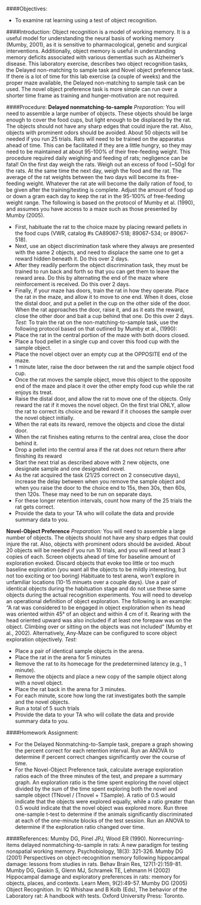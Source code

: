 ####Objectives:
*	 To examine rat learning using a test of object recognition.

####Introduction:
Object recognition is a model of working memory.  It is a useful model for understanding the neural basis of working memory (Mumby, 2001), as it is sensitive to pharmacological, genetic and surgical interventions.  Additionally, object memory is useful in understanding memory deficits associated with various dementias such as Alzheimer’s disease.  This laboratory exercise, describes two object recognition tasks, the Delayed non-matching to sample task and Novel object preference task.  If there is a lot of time for this lab exercise (a couple of weeks) and the proper maze available, the Delayed non-matching to sample task can be used.  The novel object preference task is more simple can run over a shorter time frame as training and hunger-motivation are not required.

####Procedure:
**Delayed nonmatching-to-sample**
*Preparation:*
You will need to assemble a large number of objects.  These objects should be large enough to cover the food cups, but light enough to be displaced by the rat.  The objects should not have any sharp edges that could injure the rat.  Also, objects with prominent odors should be avoided.  About 50 objects will be needed if you run 25 trials.
Rats will need to be trained on the apparatus ahead of time.  This can be facilitated if they are a little hungry, so they may need to be maintained at about 95-100% of their free-feeding weight. This procedure required daily weighing and feeding of rats; negligence can be fatal! On the first day weigh the rats.  Weigh out an excess of food (~50g) for the rats.  At the same time the next day, weigh the food and the rat.  The average of the rat weights between the two days will become its free-feeding weight.  Whatever the rat ate will become the daily ration of food, to be given after the training/testing is complete.  Adjust the amount of food up or down a gram each day to keep the rat in the 95-100% of free-feeding weight range.
The following is based on the protocol of Mumby et al. (1990), and assumes you have access to a maze such as those presented by Mumby (2005).  
*	First, habituate the rat to the choice maze by placing reward pellets in the food cups (VWR, catalog #s CA89067-518; 89067-534; or 89067-518).
*	Next, use an object discrimination task where they always are presented with the same 2 objects, and need to displace the same one to get a reward hidden beneath it.  Do this over 2 days.
*	After they readily perform the object discrimination task, they must be trained to run back and forth so that you can get them to leave the reward area.  Do this by alternating the end of the maze where reinforcement is received. Do this over 2 days.
*	Finally, if your maze has doors, train the rat in how they operate. Place the rat in the maze, and allow it to move to one end.  When it does, close the distal door, and put a pellet in the cup on the other side of the door.  When the rat approaches the door, raise it, and as it eats the reward, close the other door and bait a cup behind that one.  Do this over 2 days.
*Test:*
To train the rat on the non-matching-to-sample task, use the following protocol based on that outlined by Mumby et al., (1990):
*	Place the rat in the central portion of the maze with both doors closed.
*	Place a food pellet in a single cup and cover this food cup with the sample object.
*	Place the novel object over an empty cup at the OPPOSITE end of the maze.
*	1 minute later, raise the door between the rat and the sample object food cup.
*	Once the rat moves the sample object, move this object to the opposite end of the maze and place it over the other empty food cup while the rat enjoys its treat.
*	Raise the distal door, and allow the rat to move one of the objects.  Only reward the rat if it moves the novel object.  On the first trial ONLY, allow the rat to correct its choice and be reward if it chooses the sample over the novel object initially.
*	When the rat eats its reward, remove the objects and close the distal door.
*	When the rat finishes eating returns to the central area, close the door behind it.
*	Drop a pellet into the central area if the rat does not return there after finishing its reward
*	Start the next trial as described above with 2 new objects, one designate sample and one designated novel.
*	As the rat acquired the task (21/25 correct on 2 consecutive days), increase the delay between when you remove the sample object and when you raise the door to the choice end to 15s, then 30s, then 60s, then 120s.  These may need to be run on separate days.
*	For these longer retention intervals, count how many of the 25 trials the rat gets correct.
*	Provide the data to your TA who will collate the data and provide summary data to you.

**Novel-Object Preference**
*Preparation:*
You will need to assemble a large number of objects.  The objects should not have any sharp edges that could injure the rat.  Also, objects with prominent odors should be avoided.  About 20 objects will be needed if you run 10 trials, and you will need at least 3 copies of each.  Screen objects ahead of time for baseline amount of exploration evoked.  Discard objects that evoke too little or too much baseline exploration (you want all the objects to be mildly interesting, but not too exciting or too boring)
Habituate to test arena, won’t explore in unfamiliar locations (10-15 minuets over a couple days).  Use a pair of identical objects during the habituation stage and do not use these same objects during the actual recognition experiments.
You will need to develop an operational definition of object exploration.  The following is an example: “A rat was considered to be engaged in object exploration when its head was oriented within 45° of an object and within 4 cm of it. Rearing with the head oriented upward was also included if at least one forepaw was on the object. Climbing over or sitting on the objects was not included” (Mumby et al., 2002).  Alternatively, Any-Maze can be configured to score object exploration objectively.
*Test:*
*	Place a pair of identical sample objects in the arena.
*	Place the rat in the arena for 5 minutes
*	Remove the rat to its homecage for the predetermined latency (e.g., 1 minute).
*	Remove the objects and place a new copy of the sample object along with a novel object.
*	Place the rat back in the arena for 3 minutes.
*	For each minute, score how long the rat investigates both the sample and the novel objects.
*	Run a total of 5 such trials
*	Provide the data to your TA who will collate the data and provide summary data to you.

####Homework Assignment:
*	For the Delayed Nonmatching-to-Sample task, prepare a graph showing the percent correct for each retention interval.  Run an ANOVA to determine if percent correct changes significantly over the course of time.
*	For the Novel-Object Preference task, calculate average exploration ratios each of the three minutes of the test, and prepare a summary graph.  An exploration ratio is the time spent exploring the novel object divided by the sum of the time spent exploring both the novel and sample object (TNovel / (Tnovel + TSample).  A ratio of 0.5 would indicate that the objects were explored equally, while a ratio greater than 0.5 would indicate that the novel object was explored more.  Run three one-sample t-test to determine if the animals significantly discriminated at each of the one-minute blocks of the test session.  Run an ANOVA to determine if the exploration ratio changed over time.

####References:
Mumby DG, Pinel JPJ, Wood ER (1990). Nonrecurring-items delayed nonmatching-to-sample in rats: A new paradigm for testing nonspatial working memory. Psychobiology, 18(3): 321-326.
Mumby DG (2001) Perspectives on object-recognition memory following hippocampal damage: lessons from studies in rats.  Behav Brain Res, 127(1-2):159-81.
Mumby DG, Gaskin S, Glenn MJ, Schramek TE, Lehmann H (2002) Hippocampal damage and exploratory preferences in rats: memory for objects, places, and contexts.  Learn Mem, 9(2):49-57.
Mumby DG (2005) Object Recognition. In: IQ Whishaw and B Kolb (Eds), The behavior of the Laboratory rat: A handbook with tests. Oxford University Press: Toronto.
